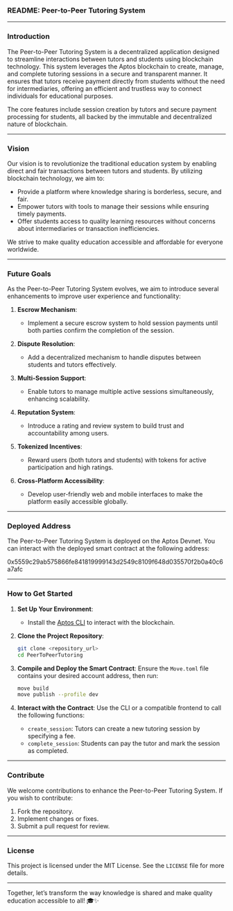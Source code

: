 ### **README: Peer-to-Peer Tutoring System**

---

### **Introduction**

The Peer-to-Peer Tutoring System is a decentralized application designed to streamline interactions between tutors and students using blockchain technology. This system leverages the Aptos blockchain to create, manage, and complete tutoring sessions in a secure and transparent manner. It ensures that tutors receive payment directly from students without the need for intermediaries, offering an efficient and trustless way to connect individuals for educational purposes.

The core features include session creation by tutors and secure payment processing for students, all backed by the immutable and decentralized nature of blockchain.

---

### **Vision**

Our vision is to revolutionize the traditional education system by enabling direct and fair transactions between tutors and students. By utilizing blockchain technology, we aim to:
- Provide a platform where knowledge sharing is borderless, secure, and fair.
- Empower tutors with tools to manage their sessions while ensuring timely payments.
- Offer students access to quality learning resources without concerns about intermediaries or transaction inefficiencies.

We strive to make quality education accessible and affordable for everyone worldwide.

---

### **Future Goals**

As the Peer-to-Peer Tutoring System evolves, we aim to introduce several enhancements to improve user experience and functionality:

1. **Escrow Mechanism**:
   - Implement a secure escrow system to hold session payments until both parties confirm the completion of the session.

2. **Dispute Resolution**:
   - Add a decentralized mechanism to handle disputes between students and tutors effectively.

3. **Multi-Session Support**:
   - Enable tutors to manage multiple active sessions simultaneously, enhancing scalability.

4. **Reputation System**:
   - Introduce a rating and review system to build trust and accountability among users.

5. **Tokenized Incentives**:
   - Reward users (both tutors and students) with tokens for active participation and high ratings.

6. **Cross-Platform Accessibility**:
   - Develop user-friendly web and mobile interfaces to make the platform easily accessible globally.

---

### **Deployed Address**

The Peer-to-Peer Tutoring System is deployed on the Aptos Devnet. You can interact with the deployed smart contract at the following address:

0x5559c29ab575866fe841819999143d2549c8109f648d035570f2b0a40c6a7afc

---

### **How to Get Started**

1. **Set Up Your Environment**:
   - Install the [Aptos CLI](https://aptos.dev/cli-tools/aptos-cli-tool/install-cli) to interact with the blockchain.

2. **Clone the Project Repository**:
   ```bash
   git clone <repository_url>
   cd PeerToPeerTutoring
   ```

3. **Compile and Deploy the Smart Contract**:
   Ensure the `Move.toml` file contains your desired account address, then run:
   ```bash
   move build
   move publish --profile dev
   ```

4. **Interact with the Contract**:
   Use the CLI or a compatible frontend to call the following functions:
   - `create_session`: Tutors can create a new tutoring session by specifying a fee.
   - `complete_session`: Students can pay the tutor and mark the session as completed.

---

### **Contribute**

We welcome contributions to enhance the Peer-to-Peer Tutoring System. If you wish to contribute:
1. Fork the repository.
2. Implement changes or fixes.
3. Submit a pull request for review.

---

### **License**

This project is licensed under the MIT License. See the `LICENSE` file for more details.

---

Together, let’s transform the way knowledge is shared and make quality education accessible to all! 🎓✨